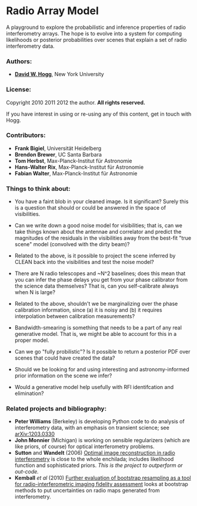 # Radio Array Model

A playground to explore the probabilistic and inference properties of
radio interferometry arrays.  The hope is to evolve into a system for
computing likelihoods or posterior probabilities over scenes that
explain a set of radio interferometry data.

### Authors: ###

* [**David W. Hogg**](http://cosmo.nyu.edu/hogg/), New York University

### License: ###

Copyright 2010 2011 2012 the author.  **All rights reserved.**

If you have interest in using or re-using any of this content, get in
touch with Hogg.

### Contributors: ###

* **Frank Bigiel**, Universität Heidelberg
* **Brendon Brewer**, UC Santa Barbara
* **Tom Herbst**, Max-Planck-Institut für Astronomie
* **Hans-Walter Rix**, Max-Planck-Institut für Astronomie
* **Fabian Walter**, Max-Planck-Institut für Astronomie

### Things to think about: ###

* You have a faint blob in your cleaned image.  Is it significant?
  Surely this is a question that should or could be answered in the
  space of visibilities.

* Can we write down a good noise model for visibilities; that is,
  can we take things known about the antennae and correlator and
  predict the magnitudes of the residuals in the visibilities away
  from the best-fit "true scene" model (convolved with the dirty
  beam)?

* Related to the above, is it possible to project the scene inferred
  by CLEAN back into the visibilities and test the noise model?

* There are N radio telescopes and ~N^2 baselines; does this mean that
  you can infer the phase delays you get from your phase calibrator
  from the science data themselves?  That is, can you self-calibrate
  always when N is large?

* Related to the above, shouldn't we be marginalizing over the phase
  calibration information, since (a) it is noisy and (b) it requires
  interpolation between calibration measurements?

* Bandwidth-smearing is something that needs to be a part of any real
  generative model.  That is, we might be able to account for this in
  a proper model.

* Can we go "fully probilistic"?  Is it possible to return a posterior
  PDF over scenes that could have created the data?

* Should we be looking for and using interesting and astronomy-informed
  prior information on the scene we infer?

* Would a generative model help usefully with RFI identifcation and
  elimination?

### Related projects and bibliography: ###

* **Peter Williams** (Berkeley) is developing Python code to do
    analysis of interferometry data, with an emphasis on transient
    science; see [arXiv:1203.0330](http://arxiv.org/abs/1203.0330)
* **John Monnier** (Michigan) is working on sensible regularizers
    (which are like priors, of course) for optical interferometry
    problems.
* **Sutton** and **Wandelt** (2006)
    [Optimal image reconstruction in radio interferometry](http://arxiv.org/abs/astro-ph/0604331)
    is close to the whole enchilada; includes likelihood function and sophisticated priors.
    *This is the project to outperform or out-code.*
* **Kemball** *et al* (2010)
    [Further evaluation of bootstrap resampling as a tool for radio-interferometric imaging fidelity assessment](http://arxiv.org/abs/0911.2007)
    looks at bootstrap methods to put uncertainties on radio maps generated from interferometry.
